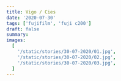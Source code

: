 ```yaml
---
title: Vigo / Cies
date: '2020-07-30'
tags: ['fujifilm', 'fuji c200']
draft: false
summary:
images:
  [
    '/static/stories/30-07-2020/01.jpg',
    '/static/stories/30-07-2020/02.jpg',
    '/static/stories/30-07-2020/03.jpg',
  ]
---
```

